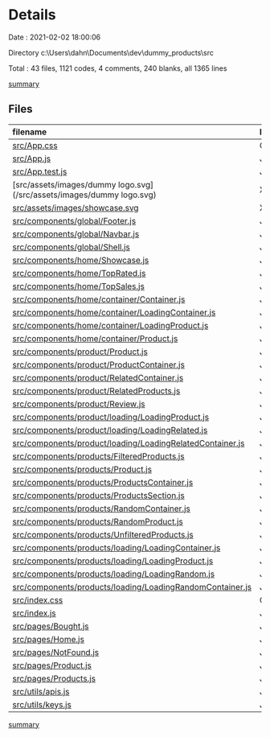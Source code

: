 # Details

Date : 2021-02-02 18:00:06

Directory c:\Users\dahn\Documents\dev\dummy_products\src

Total : 43 files,  1121 codes, 4 comments, 240 blanks, all 1365 lines

[summary](results.md)

## Files
| filename | language | code | comment | blank | total |
| :--- | :--- | ---: | ---: | ---: | ---: |
| [src/App.css](/src/App.css) | CSS | 0 | 0 | 1 | 1 |
| [src/App.js](/src/App.js) | JavaScript | 38 | 0 | 7 | 45 |
| [src/App.test.js](/src/App.test.js) | JavaScript | 7 | 0 | 2 | 9 |
| [src/assets/images/dummy logo.svg](/src/assets/images/dummy logo.svg) | XML | 22 | 0 | 1 | 23 |
| [src/assets/images/showcase.svg](/src/assets/images/showcase.svg) | XML | 1 | 0 | 0 | 1 |
| [src/components/global/Footer.js](/src/components/global/Footer.js) | JavaScript | 18 | 0 | 5 | 23 |
| [src/components/global/Navbar.js](/src/components/global/Navbar.js) | JavaScript | 19 | 0 | 4 | 23 |
| [src/components/global/Shell.js](/src/components/global/Shell.js) | JavaScript | 9 | 0 | 3 | 12 |
| [src/components/home/Showcase.js](/src/components/home/Showcase.js) | JavaScript | 20 | 0 | 3 | 23 |
| [src/components/home/TopRated.js](/src/components/home/TopRated.js) | JavaScript | 40 | 0 | 9 | 49 |
| [src/components/home/TopSales.js](/src/components/home/TopSales.js) | JavaScript | 40 | 0 | 9 | 49 |
| [src/components/home/container/Container.js](/src/components/home/container/Container.js) | JavaScript | 47 | 0 | 7 | 54 |
| [src/components/home/container/LoadingContainer.js](/src/components/home/container/LoadingContainer.js) | JavaScript | 40 | 0 | 4 | 44 |
| [src/components/home/container/LoadingProduct.js](/src/components/home/container/LoadingProduct.js) | JavaScript | 20 | 0 | 2 | 22 |
| [src/components/home/container/Product.js](/src/components/home/container/Product.js) | JavaScript | 36 | 0 | 5 | 41 |
| [src/components/product/Product.js](/src/components/product/Product.js) | JavaScript | 50 | 0 | 7 | 57 |
| [src/components/product/ProductContainer.js](/src/components/product/ProductContainer.js) | JavaScript | 33 | 0 | 10 | 43 |
| [src/components/product/RelatedContainer.js](/src/components/product/RelatedContainer.js) | JavaScript | 8 | 0 | 4 | 12 |
| [src/components/product/RelatedProducts.js](/src/components/product/RelatedProducts.js) | JavaScript | 8 | 0 | 4 | 12 |
| [src/components/product/Review.js](/src/components/product/Review.js) | JavaScript | 30 | 0 | 5 | 35 |
| [src/components/product/loading/LoadingProduct.js](/src/components/product/loading/LoadingProduct.js) | JavaScript | 28 | 0 | 4 | 32 |
| [src/components/product/loading/LoadingRelated.js](/src/components/product/loading/LoadingRelated.js) | JavaScript | 0 | 0 | 1 | 1 |
| [src/components/product/loading/LoadingRelatedContainer.js](/src/components/product/loading/LoadingRelatedContainer.js) | JavaScript | 0 | 0 | 1 | 1 |
| [src/components/products/FilteredProducts.js](/src/components/products/FilteredProducts.js) | JavaScript | 107 | 0 | 27 | 134 |
| [src/components/products/Product.js](/src/components/products/Product.js) | JavaScript | 34 | 0 | 5 | 39 |
| [src/components/products/ProductsContainer.js](/src/components/products/ProductsContainer.js) | JavaScript | 14 | 0 | 3 | 17 |
| [src/components/products/ProductsSection.js](/src/components/products/ProductsSection.js) | JavaScript | 42 | 0 | 9 | 51 |
| [src/components/products/RandomContainer.js](/src/components/products/RandomContainer.js) | JavaScript | 37 | 0 | 10 | 47 |
| [src/components/products/RandomProduct.js](/src/components/products/RandomProduct.js) | JavaScript | 29 | 0 | 5 | 34 |
| [src/components/products/UnfilteredProducts.js](/src/components/products/UnfilteredProducts.js) | JavaScript | 99 | 0 | 27 | 126 |
| [src/components/products/loading/LoadingContainer.js](/src/components/products/loading/LoadingContainer.js) | JavaScript | 15 | 0 | 3 | 18 |
| [src/components/products/loading/LoadingProduct.js](/src/components/products/loading/LoadingProduct.js) | JavaScript | 22 | 0 | 3 | 25 |
| [src/components/products/loading/LoadingRandom.js](/src/components/products/loading/LoadingRandom.js) | JavaScript | 17 | 0 | 3 | 20 |
| [src/components/products/loading/LoadingRandomContainer.js](/src/components/products/loading/LoadingRandomContainer.js) | JavaScript | 15 | 0 | 4 | 19 |
| [src/index.css](/src/index.css) | CSS | 97 | 4 | 21 | 122 |
| [src/index.js](/src/index.js) | JavaScript | 10 | 0 | 1 | 11 |
| [src/pages/Bought.js](/src/pages/Bought.js) | JavaScript | 8 | 0 | 4 | 12 |
| [src/pages/Home.js](/src/pages/Home.js) | JavaScript | 14 | 0 | 3 | 17 |
| [src/pages/NotFound.js](/src/pages/NotFound.js) | JavaScript | 8 | 0 | 4 | 12 |
| [src/pages/Product.js](/src/pages/Product.js) | JavaScript | 19 | 0 | 4 | 23 |
| [src/pages/Products.js](/src/pages/Products.js) | JavaScript | 15 | 0 | 3 | 18 |
| [src/utils/apis.js](/src/utils/apis.js) | JavaScript | 4 | 0 | 3 | 7 |
| [src/utils/keys.js](/src/utils/keys.js) | JavaScript | 1 | 0 | 0 | 1 |

[summary](results.md)
